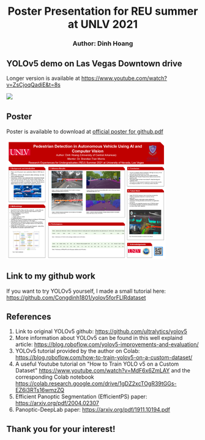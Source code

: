# <div align="center"> Poster Presentation for REU summer at UNLV 2021 </div>
### <div align="center"> Author: Dinh Hoang </div>

## YOLOv5 demo on Las Vegas Downtown drive

Longer version is available at https://www.youtube.com/watch?v=ZsCjoqQadiE&t=8s

<p>
<img width="416" src="downtown-las-vegas-15s-inferenced.gif.gif">
</p>

## Poster

Poster is available to download at <a href="./official poster for github.pdf">official poster for github.pdf</a>

<p>
<img width="416" src="poster demo.PNG">
</p>

## Link to my github work

If you want to try YOLOv5 yourself, I made a small tutorial here: https://github.com/Congdinh1801/yolov5forFLIRdataset


## References
1. Link to original YOLOv5 github: https://github.com/ultralytics/yolov5
2. More information about YOLOv5 can be found in this well explaind article: https://blog.roboflow.com/yolov5-improvements-and-evaluation/
3. YOLOv5 tutorial provided by the author on Colab: https://blog.roboflow.com/how-to-train-yolov5-on-a-custom-dataset/
4. A useful Youtube tutorial on "How to Train YOLO v5 on a Custom Dataset" https://www.youtube.com/watch?v=MdF6x6ZmLAY and the corresponding Colab notebook https://colab.research.google.com/drive/1gDZ2xcTOgR39tGGs-EZ6i3RTs16wmzZQ
5. Efficient Panoptic Segmentation (EfficientPS) paper: https://arxiv.org/pdf/2004.02307
6. Panoptic-DeepLab paper: https://arxiv.org/pdf/1911.10194.pdf




## Thank you for your interest!
